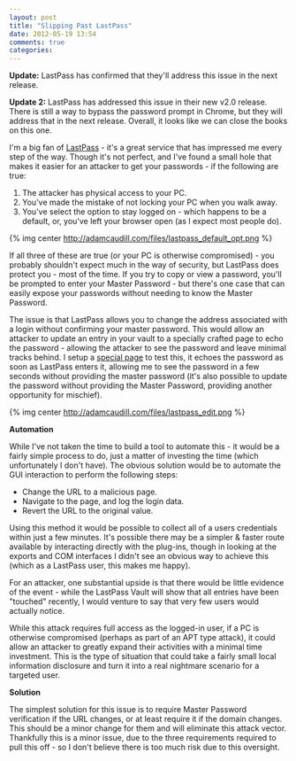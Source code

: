```yaml
---
layout: post
title: "Slipping Past LastPass"
date: 2012-05-19 13:54
comments: true
categories: 
---
```


**Update:** LastPass has confirmed that they'll address this issue in the next release.

**Update 2:** LastPass has addressed this issue in their new v2.0 release. There is still a way to bypass the password prompt in Chrome, but they will address that in the next release. Overall, it looks like we can close the books on this one.

I'm a big fan of [LastPass](https://lastpass.com/) - it's a great service that has impressed me every step of the way. Though it's not perfect, and I've found a small hole that makes it easier for an attacker to get your passwords - if the following are true:

  1. The attacker has physical access to your PC.
  2. You've made the mistake of not locking your PC when you walk away.
  3. You've select the option to stay logged on - which happens to be a default, or, you've left your browser open (as I expect most people do).

{% img center http://adamcaudill.com/files/lastpass_default_opt.png %}

If all three of these are true (or your PC is otherwise compromised) - you probably shouldn't expect much in the way of security, but LastPass does protect you - most of the time. If you try to copy or view a password, you'll be prompted to enter your Master Password - but there's one case that can easily expose your passwords without needing to know the Master Password.

The issue is that LastPass allows you to change the address associated with a login without confirming your master password. This would allow an attacker to update an entry in your vault to a specially crafted page to echo the password - allowing the attacker to see the password and leave minimal tracks behind. I setup a [special page](http://adamcaudill.com/files/EchoLoginForm.html) to test this, it echoes the password as soon as LastPass enters it, allowing me to see the password in a few seconds without providing the master password (it's also possible to update the password without providing the Master Password, providing another opportunity for mischief).

{% img center http://adamcaudill.com/files/lastpass_edit.png %}

**Automation**

While I've not taken the time to build a tool to automate this - it would be a fairly simple process to do, just a matter of investing the time (which unfortunately I don't have). The obvious solution would be to automate the GUI interaction to perform the following steps:

  * Change the URL to a malicious page.
  * Navigate to the page, and log the login data.
  * Revert the URL to the original value.

Using this method it would be possible to collect all of a users credentials within just a few minutes. It's possible there may be a simpler & faster route available by interacting directly with the plug-ins, though in looking at the exports and COM interfaces I didn't see an obvious way to achieve this (which as a LastPass user, this makes me happy).

For an attacker, one substantial upside is that there would be little evidence of the event - while the LastPass Vault will show that all entries have been "touched" recently, I would venture to say that very few users would actually notice.

While this attack requires full access as the logged-in user, if a PC is otherwise compromised (perhaps as part of an APT type attack), it could allow an attacker to greatly expand their activities with a minimal time investment. This is the type of situation that could take a fairly small local information disclosure and turn it into a real nightmare scenario for a targeted user.

**Solution**

The simplest solution for this issue is to require Master Password verification if the URL changes, or at least require it if the domain changes. This should be a minor change for them and will eliminate this attack vector. Thankfully this is a minor issue, due to the three requirements required to pull this off - so I don't believe there is too much risk due to this oversight.
